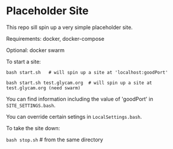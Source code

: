 # Placeholder Site

This repo sill spin up a very simple placeholder site.

Requirements:  docker, docker-compose

Optional:  docker swarm

To start a site:

`bash start.sh   # will spin up a site at 'localhost:goodPort' `

`bash start.sh test.glycam.org  # will spin up a site at test.glycam.org (need swarm) `

You can find information including the value of 'goodPort' in `SITE_SETTINGS.bash`.

You can override certain setings in `LocalSettings.bash`.

To take the site down:

`bash stop.sh`   # from the same directory

